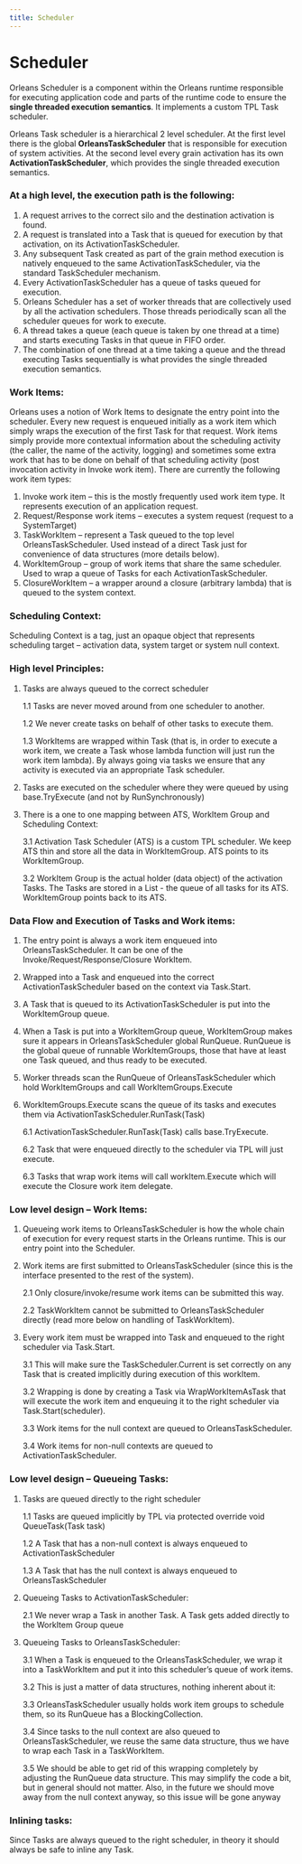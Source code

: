 ```yaml
---
title: Scheduler
---
```


# Scheduler

Orleans Scheduler is a component within the Orleans runtime responsible for executing application code and parts of the runtime code to ensure the **single threaded execution semantics**. It implements a custom TPL Task scheduler.

Orleans Task scheduler is a hierarchical 2 level scheduler. 
At the first level there is the global **OrleansTaskScheduler** that is responsible for execution of system activities. 
At the second level every grain activation has its own **ActivationTaskScheduler**, which provides the single threaded execution semantics.

### At a high level, the execution path is the following:
1.	A request arrives to the correct silo and the destination activation is found.
2.	A request is translated into a Task that is queued for execution by that activation, on its ActivationTaskScheduler.
3.	Any subsequent Task created as part of the grain method execution is natively enqueued to the same ActivationTaskScheduler, via the standard TaskScheduler mechanism.
4.	Every ActivationTaskScheduler has a queue of tasks queued for execution.
5.	Orleans Scheduler has a set of worker threads that are collectively used by all the activation schedulers. Those threads periodically scan all the scheduler queues for work to execute. 
6.	A thread takes a queue (each queue is taken by one thread at a time) and starts executing Tasks in that queue in FIFO order.
7. The combination of one thread at a time taking a queue and the thread executing Tasks sequentially is what provides the single threaded execution semantics.

### Work Items:
Orleans uses a notion of Work Items to designate the entry point into the scheduler. Every new request is enqueued initially as a work item which simply wraps the execution of the first Task for that request. Work items simply provide more contextual information about the scheduling activity (the caller, the name of the activity, logging) and sometimes some extra work that has to be done on behalf of that scheduling activity (post invocation activity in Invoke work item).
There are currently the following work item types:
1.	Invoke work item – this is the mostly frequently used work item type. It represents execution of an application request. 
2.	Request/Response work items – executes a system request (request to a SystemTarget) 
3.	TaskWorkItem – represent a Task queued to the top level OrleansTaskScheduler. Used instead of a direct Task just for convenience of data structures (more details below).
4.	WorkItemGroup – group of work items that share the same scheduler. Used to wrap a queue of Tasks for each ActivationTaskScheduler.
5.	ClosureWorkItem – a wrapper around a closure (arbitrary lambda) that is queued to the system context.

### Scheduling Context:
Scheduling Context is a tag, just an opaque object that represents scheduling target – activation data, system target or system null context.


### High level Principles:
1.	Tasks are always queued to the correct scheduler

    1.1	Tasks are never moved around from one scheduler to another. 
    
    1.2	We never create tasks on behalf of other tasks to execute them.
    
    1.3	WorkItems are wrapped within Task (that is, in order to execute a work item, we create a Task whose lambda function will just run the work item lambda). By always going via tasks we ensure that any activity is executed via an appropriate Task scheduler.
    
2.	Tasks are executed on the scheduler where they were queued by using base.TryExecute (and not by RunSynchronously)
3.	There is a one to one mapping between ATS, WorkItem Group and Scheduling Context:

    3.1	Activation Task Scheduler (ATS) is a custom TPL scheduler. We keep ATS thin and store all the data in WorkItemGroup. ATS points to its WorkItemGroup.
    
    3.2	WorkItem Group is the actual holder (data object) of the activation Tasks. The Tasks are stored in a List<Task> - the queue of all tasks for its ATS. WorkItemGroup points back to its ATS.


### Data Flow and Execution of Tasks and Work items:
1.	The entry point is always a work item enqueued into OrleansTaskScheduler. It can be one of the Invoke/Request/Response/Closure WorkItem.
2.	Wrapped into a Task and enqueued into the correct ActivationTaskScheduler based on the context via Task.Start.
3.	A Task that is queued to its ActivationTaskScheduler is put into the WorkItemGroup queue.
4.	When a Task is put into a WorkItemGroup queue, WorkItemGroup makes sure it appears in OrleansTaskScheduler global RunQueue. RunQueue is the global queue of runnable WorkItemGroups, those that have at least one Task queued, and thus ready to be executed. 
5.	Worker threads scan the RunQueue of OrleansTaskScheduler which hold WorkItemGroups and call WorkItemGroups.Execute 
6.	WorkItemGroups.Execute scans the queue of its tasks and executes them via ActivationTaskScheduler.RunTask(Task)

    6.1	ActivationTaskScheduler.RunTask(Task) calls base.TryExecute.
    
    6.2	Task that were enqueued directly to the scheduler via TPL will just execute.
    
    6.3	Tasks that wrap work items will call workItem.Execute which will execute the Closure work item delegate.



### Low level design – Work Items:
1.	Queueing work items to OrleansTaskScheduler is how the whole chain of execution for every request starts in the Orleans runtime. This is our entry point into the Scheduler.
2.	Work items are first submitted to OrleansTaskScheduler (since this is the interface presented to the rest of the system).

    2.1	Only closure/invoke/resume work items can be submitted this way. 
    
    2.2	TaskWorkItem cannot be submitted to OrleansTaskScheduler directly (read more below on handling of TaskWorkItem).
    
3.	Every work item must be wrapped into Task and enqueued to the right scheduler via Task.Start.

    3.1	This will make sure the TaskScheduler.Current is set correctly on any Task that is created implicitly during execution of this workItem.
    
    3.2	Wrapping is done by creating a Task via WrapWorkItemAsTask that will execute the work item and enqueuing it to the right scheduler via Task.Start(scheduler).
    
    3.3	Work items for the null context are queued to OrleansTaskScheduler.
    
    3.4	Work items for non-null contexts are queued to ActivationTaskScheduler. 
 
### Low level design – Queueing Tasks:
1.	Tasks are queued directly to the right scheduler

    1.1	Tasks are queued implicitly by TPL via protected override void QueueTask(Task task)
    
    1.2	A Task that has a non-null context is always enqueued to ActivationTaskScheduler 
    
    1.3	A Task that has the null context is always enqueued to OrleansTaskScheduler
    
2.	Queueing Tasks to ActivationTaskScheduler:

    2.1	We never wrap a Task in another Task. A Task gets added directly to the WorkItem Group queue
    
3. Queueing Tasks to OrleansTaskScheduler:

    3.1	When a Task is enqueued to the OrleansTaskScheduler, we wrap it into a TaskWorkItem and put it into this scheduler’s queue of work items. 
    
    3.2	This is just a matter of data structures, nothing inherent about it:
    
    3.3	OrleansTaskScheduler usually holds work item groups to schedule them, so its RunQueue has a BlockingCollection<IWorkItem>.
    
    3.4	Since tasks to the null context are also queued to OrleansTaskScheduler, we reuse the same data structure, thus we have to wrap each Task in a TaskWorkItem.
    
    3.5	We should be able to get rid of this wrapping completely by adjusting the RunQueue data structure. This may simplify the code a bit, but in general should not matter. Also, in the future we should move away from the null context anyway, so this issue will be gone anyway
 

### Inlining tasks:
Since Tasks are always queued to the right scheduler, in theory it should always be safe to inline any Task. 

